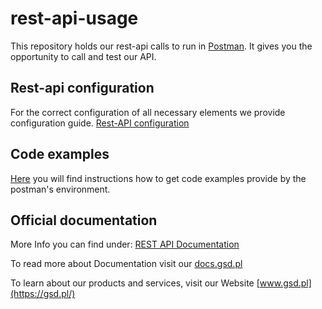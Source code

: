 # rest-api-usage

This repository holds our rest-api calls to run in [Postman](https://github.com/GSD-Software/rest-api-usage/tree/master/postman-collection).
It gives you the opportunity to call and test our API.

## Rest-api configuration
For the correct configuration of all necessary elements we provide configuration guide.
[Rest-API configuration](https://dev-docs.gsd.pl/restapi/information/installation/)

## Code examples
[Here](https://learning.getpostman.com/docs/postman/sending-api-requests/generate-code-snippets/) you will find instructions how to get code examples provide by the postman's environment.

## Official documentation
More Info you can find under: [REST API Documentation](https://docs.gsd.pl/restapi/api/api/)

To read more about Documentation visit our [docs.gsd.pl](https://docs.gsd.pl/)

To learn about our products and services, visit our Website [www.gsd.pl](https://gsd.pl/)

